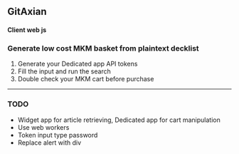 ## GitAxian
#### Client web js
### Generate low cost MKM basket from plaintext decklist

1. Generate your Dedicated app API tokens
2. Fill the input and run the search
3. Double check your MKM cart before purchase
___
### TODO
- Widget app for article retrieving, Dedicated app for cart manipulation
- Use web workers
- Token input type password
- Replace alert with div
